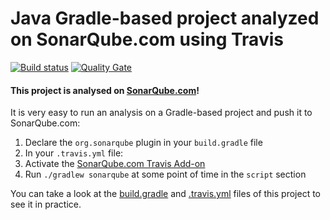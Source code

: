 # Java Gradle-based project analyzed on SonarQube.com using Travis

[![Build status](https://travis-ci.org/SonarSource/sq-com_example_java-gradle-travis.svg?branch=master)](https://travis-ci.org/SonarSource/sq-com_example_java-gradle-travis) [![Quality Gate](https://sonarqube.com/api/badges/gate?key=com.sonarqube.examples.java-gradle-travis-project)](https://sonarqube.com/dashboard/index/com.sonarqube.examples.java-gradle-travis-project)

#### This project is analysed on [SonarQube.com](https://sonarqube.com)!

It is very easy to run an analysis on a Gradle-based project and push it to SonarQube.com:

1. Declare the `org.sonarqube` plugin in your `build.gradle` file
2. In your `.travis.yml` file:
  1. Activate the [SonarQube.com Travis Add-on](https://docs.travis-ci.com/user/sonarqube/)
  2. Run `./gradlew sonarqube` at some point of time in the `script` section

You can take a look at the
[build.gradle](https://github.com/SonarSource/sq-com_example_java-gradle-travis/blob/master/build.gradle)
and 
[.travis.yml](https://github.com/SonarSource/sq-com_example_java-gradle-travis/blob/master/.travis.yml)
files of this project to see it in practice.
